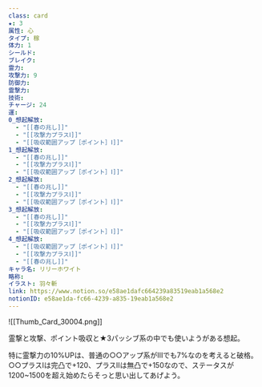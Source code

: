 ```yaml
---
class: card
★: 3
属性: 心
タイプ: 稼
体力: 1
シールド: 
ブレイク: 
霊力: 
攻撃力: 9
防御力: 
霊撃力: 
技術: 
チャージ: 24
運: 
0_想起解放:
  - "[[春の兆し]]"
  - "[[攻撃力プラスⅠ]]"
  - "[[吸収範囲アップ［ポイント］Ⅰ]]"
1_想起解放:
  - "[[春の兆し]]"
  - "[[攻撃力プラスⅠ]]"
  - "[[吸収範囲アップ［ポイント］Ⅰ]]"
2_想起解放:
  - "[[春の兆し]]"
  - "[[攻撃力プラスⅠ]]"
  - "[[吸収範囲アップ［ポイント］Ⅰ]]"
3_想起解放:
  - "[[春の兆し]]"
  - "[[攻撃力プラスⅠ]]"
  - "[[吸収範囲アップ［ポイント］Ⅰ]]"
4_想起解放:
  - "[[吸収範囲アップ［ポイント］Ⅰ]]"
  - "[[攻撃力プラスⅠ]]"
  - "[[春の兆し]]"
キャラ名: リリーホワイト
略称: 
イラスト: 羽々斬
link: https://www.notion.so/e58ae1dafc664239a83519eab1a568e2
notionID: e58ae1da-fc66-4239-a835-19eab1a568e2
---
```

![[Thumb_Card_30004.png]]

霊撃と攻撃、ポイント吸収と★3パッシブ系の中でも使いようがある想起。

特に霊撃力の10%UPは、普通の○○アップ系がⅢでも7%なのを考えると破格。○○プラスⅠは完凸で+120、プラスⅡは無凸で+150なので、ステータスが1200~1500を超え始めたらそっと思い出してあげよう。